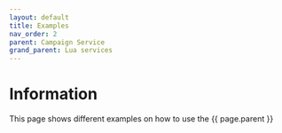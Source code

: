 ```yaml
---
layout: default
title: Examples 
nav_order: 2
parent: Campaign Service
grand_parent: Lua services
---
```


# Information

This page shows different examples on how to use the {{ page.parent }}